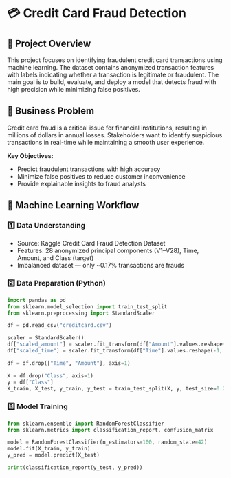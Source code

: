 # 💳 Credit Card Fraud Detection

## 🧩 Project Overview
This project focuses on identifying fraudulent credit card transactions using machine learning.
The dataset contains anonymized transaction features with labels indicating whether a transaction is legitimate or fraudulent.
The main goal is to build, evaluate, and deploy a model that detects fraud with high precision while minimizing false positives.

## 🎯 Business Problem
Credit card fraud is a critical issue for financial institutions, resulting in millions of dollars in annual losses.
Stakeholders want to identify suspicious transactions in real-time while maintaining a smooth user experience.

**Key Objectives:**
- Predict fraudulent transactions with high accuracy
- Minimize false positives to reduce customer inconvenience
- Provide explainable insights to fraud analysts

## 🧠 Machine Learning Workflow
### 1️⃣ Data Understanding
- Source: Kaggle Credit Card Fraud Detection Dataset
- Features: 28 anonymized principal components (V1–V28), Time, Amount, and Class (target)
- Imbalanced dataset — only ~0.17% transactions are frauds

### 2️⃣ Data Preparation (Python)
```python
import pandas as pd
from sklearn.model_selection import train_test_split
from sklearn.preprocessing import StandardScaler

df = pd.read_csv("creditcard.csv")

scaler = StandardScaler()
df["scaled_amount"] = scaler.fit_transform(df["Amount"].values.reshape(-1, 1))
df["scaled_time"] = scaler.fit_transform(df["Time"].values.reshape(-1, 1))

df = df.drop(["Time", "Amount"], axis=1)

X = df.drop("Class", axis=1)
y = df["Class"]
X_train, X_test, y_train, y_test = train_test_split(X, y, test_size=0.2, stratify=y)
```

### 3️⃣ Model Training
```python
from sklearn.ensemble import RandomForestClassifier
from sklearn.metrics import classification_report, confusion_matrix

model = RandomForestClassifier(n_estimators=100, random_state=42)
model.fit(X_train, y_train)
y_pred = model.predict(X_test)

print(classification_report(y_test, y_pred))
```
